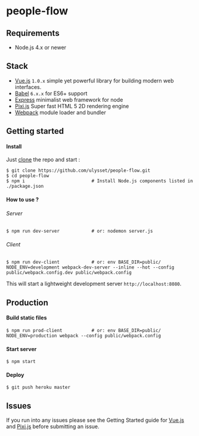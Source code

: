 # people-flow

## Requirements
- Node.js 4.x or newer

## Stack
- [Vue.js](http://vuejs.org/) `1.0.x` simple yet powerful library for building modern web interfaces.
- [Babel](http://babeljs.io/) `6.x.x` for ES6+ support
- [Express](http://expressjs.com/) minimalist web framework for node
- [Pixi.js](http://www.pixijs.com/) Super fast HTML 5 2D rendering engine
- [Webpack](https://webpack.github.io/) module loader and bundler


## Getting started

#### Install
Just [clone](github-windows://openRepo/https://github.com/ulysset/people-flow.git) the repo
and start :
```shell
$ git clone https://github.com/ulysset/people-flow.git
$ cd people-flow
$ npm i                         # Install Node.js components listed in ./package.json
```

#### How to use ?
###### Server
```shell
$ npm run dev-server            # or: nodemon server.js
```

###### Client
```shell
$ npm run dev-client            # or: env BASE_DIR=public/ NODE_ENV=development webpack-dev-server --inline --hot --config public/webpack.config.dev public/webpack.config
```
This will start a lightweight development server ```http://localhost:8080```.

## Production
#### Build static files
```shell
$ npm run prod-client           # or: env BASE_DIR=public/ NODE_ENV=production webpack --config public/webpack.config
```

#### Start server
```shell
$ npm start
```

#### Deploy
```shell
$ git push heroku master
```

## Issues
If you run into any issues please see the Getting Started guide for [Vue.js](http://vuejs.org/guide/) and [Pixi.js](http://pixijs.github.io/docs/) before submitting an issue.
